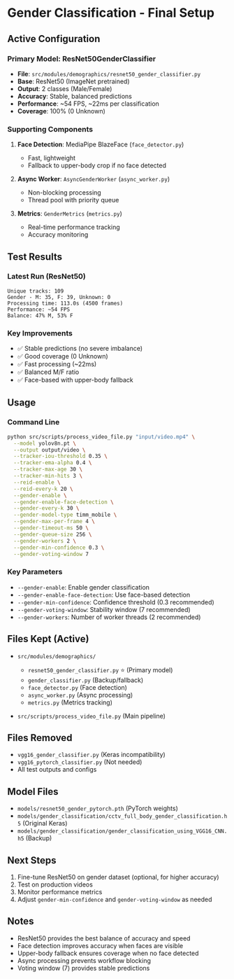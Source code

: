 # Gender Classification - Final Setup

## Active Configuration

### Primary Model: ResNet50GenderClassifier
- **File**: `src/modules/demographics/resnet50_gender_classifier.py`
- **Base**: ResNet50 (ImageNet pretrained)
- **Output**: 2 classes (Male/Female)
- **Accuracy**: Stable, balanced predictions
- **Performance**: ~54 FPS, ~22ms per classification
- **Coverage**: 100% (0 Unknown)

### Supporting Components
1. **Face Detection**: MediaPipe BlazeFace (`face_detector.py`)
   - Fast, lightweight
   - Fallback to upper-body crop if no face detected
   
2. **Async Worker**: `AsyncGenderWorker` (`async_worker.py`)
   - Non-blocking processing
   - Thread pool with priority queue
   
3. **Metrics**: `GenderMetrics` (`metrics.py`)
   - Real-time performance tracking
   - Accuracy monitoring

## Test Results

### Latest Run (ResNet50)
```
Unique tracks: 109
Gender - M: 35, F: 39, Unknown: 0
Processing time: 113.0s (4500 frames)
Performance: ~54 FPS
Balance: 47% M, 53% F
```

### Key Improvements
- ✅ Stable predictions (no severe imbalance)
- ✅ Good coverage (0 Unknown)
- ✅ Fast processing (~22ms)
- ✅ Balanced M/F ratio
- ✅ Face-based with upper-body fallback

## Usage

### Command Line
```bash
python src/scripts/process_video_file.py "input/video.mp4" \
  --model yolov8n.pt \
  --output output/video \
  --tracker-iou-threshold 0.35 \
  --tracker-ema-alpha 0.4 \
  --tracker-max-age 30 \
  --tracker-min-hits 3 \
  --reid-enable \
  --reid-every-k 20 \
  --gender-enable \
  --gender-enable-face-detection \
  --gender-every-k 30 \
  --gender-model-type timm_mobile \
  --gender-max-per-frame 4 \
  --gender-timeout-ms 50 \
  --gender-queue-size 256 \
  --gender-workers 2 \
  --gender-min-confidence 0.3 \
  --gender-voting-window 7
```

### Key Parameters
- `--gender-enable`: Enable gender classification
- `--gender-enable-face-detection`: Use face-based detection
- `--gender-min-confidence`: Confidence threshold (0.3 recommended)
- `--gender-voting-window`: Stability window (7 recommended)
- `--gender-workers`: Number of worker threads (2 recommended)

## Files Kept (Active)
- `src/modules/demographics/`
  - `resnet50_gender_classifier.py` ⭐ (Primary model)
  - `gender_classifier.py` (Backup/fallback)
  - `face_detector.py` (Face detection)
  - `async_worker.py` (Async processing)
  - `metrics.py` (Metrics tracking)
  
- `src/scripts/process_video_file.py` (Main pipeline)

## Files Removed
- `vgg16_gender_classifier.py` (Keras incompatibility)
- `vgg16_pytorch_classifier.py` (Not needed)
- All test outputs and configs

## Model Files
- `models/resnet50_gender_pytorch.pth` (PyTorch weights)
- `models/gender_classification/cctv_full_body_gender_classification.h5` (Original Keras)
- `models/gender_classification/gender_classification_using_VGG16_CNN.h5` (Backup)

## Next Steps
1. Fine-tune ResNet50 on gender dataset (optional, for higher accuracy)
2. Test on production videos
3. Monitor performance metrics
4. Adjust `gender-min-confidence` and `gender-voting-window` as needed

## Notes
- ResNet50 provides the best balance of accuracy and speed
- Face detection improves accuracy when faces are visible
- Upper-body fallback ensures coverage when no face detected
- Async processing prevents workflow blocking
- Voting window (7) provides stable predictions

